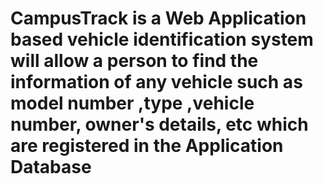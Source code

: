 # CampusTrack is a Web Application based vehicle identification system will allow a person to find the information of any vehicle such as model number ,type ,vehicle number, owner's details, etc which are registered in the Application Database
